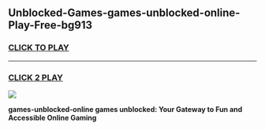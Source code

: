 
## Unblocked-Games-games-unblocked-online-Play-Free-bg913
<h3>
<a href="https://premium76.site?title=games-unblocked-online&ref=18A1">CLICK TO PLAY</a></h3>
<hr>

<h3>
<a href="https://premium76.site?title=games-unblocked-online&ref=18A1">CLICK 2 PLAY</a>
  
</h3>

<a href="https://premium76.site?title=games-unblocked-online&ref=18A1"><img src="https://clearcache.store/games.png"></a>


**games-unblocked-online games unblocked: Your Gateway to Fun and Accessible Online Gaming**
